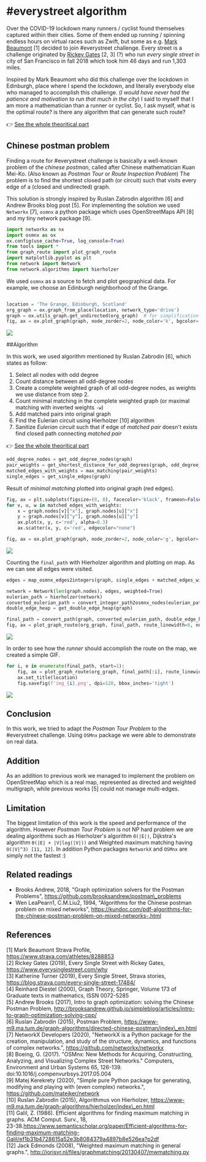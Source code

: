 # \#everystreet algorithm

Over the COVID-19 lockdown many runners / cyclist found themselves
captured within their cities. Some of them ended up running / spinning
endless hours on virtual races such as Zwift, but some as e.g. [Mark
Beaumont](https://www.strava.com/athletes/8288853) [1] decided to
join #everystreet challenge. Every street is a challenge originated by
[Rickey Gates](https://www.everysinglestreet.com/why>) [2, 3] (?) who
run _every single street_ in city of San Francisco in fall 2018 which
took him 46 days and run 1,303 miles.

Inspired by Mark Beaumont who did this challenge over the lockdown in
Edinburgh, place where I spend the lockdown, and literally everybody
else who managed to accomplish this challenge. (_I would have never had
the patience and motivation to run that much in the city_) I said to
myself that I am more a mathematician than a runner or cyclist. So, I ask
myself, what is the optimal route? is there any algorithm that can
generate such route?

👉 [See the whole theoritical part](./everystreet_algorithm.pdf)

## Chinese postman problem

Finding a route for #everystreet challenge is basically a well-known
problem of the *chinese postman*, called after Chinese mathematician Kuan
Mei-Ko. (Also known as *Postman Tour* or *Route Inspection Problem*) The
problem is to find the shortest closed path (or circuit) such that
visits every edge of a (closed and undirected) graph.

This solution is strongly inspired by Ruslan Zabrodin algorithm [6] and
Andrew Brooks blog post [5]. For implementing the solution we used
`Networkx` [7], `osmnx` a python package which uses OpenStreetMaps
API [8] and my tiny network package [9].

```python
import networkx as nx
import osmnx as ox
ox.config(use_cache=True, log_console=True)
from tools import *
from graph_route import plot_graph_route
import matplotlib.pyplot as plt
from network import Network
from network.algorithms import hierholzer
```

We used `osmnx` as a source to fetch and plot geographical data. For
example, we choose an Edinburgh neighborhood of the Grange.

```python

location = 'The Grange, Edinburgh, Scotland'
org_graph = ox.graph_from_place(location, network_type='drive')
graph = ox.utils_graph.get_undirected(org_graph)  # for simplification we can use undirected graph
fig, ax = ox.plot_graph(graph, node_zorder=2, node_color='k', bgcolor='w')
```

![](output_3_0.png)


##Algorithm

In this work, we used algorithm mentioned by Ruslan Zabrodin [6], which
states as follow:  

1.  Select all nodes with odd degree  
2.  Count distance between all odd-degree nodes  
3.  Create a complete weighted graph of all odd-degree nodes, as weights we use distance from step 2.  
4.  Count minimal matching in the complete weighted graph (or maximal matching with inverted weights ``-w``)  
5.  Add matched pairs into original graph   
6.  Find the Eulerian circuit using Hierholzer [10] algorithm  
7.  Sanitize *Eulerian circuit* such that if edge of *matched pair* doesn't exists find closed path connecting *matched pair*

👉 [See the whole theoritical part](./everystreet_algorithm.pdf)

```python
odd_degree_nodes = get_odd_degree_nodes(graph)
pair_weights = get_shortest_distance_for_odd_degrees(graph, odd_degree_nodes)
matched_edges_with_weights = max_matching(pair_weights)
single_edges = get_single_edges(graph)
```
Result of *minimal matching* plotted into original graph (red edges).

```python
fig, ax = plt.subplots(figsize=(8, 8), facecolor='black', frameon=False)
for v, u, w in matched_edges_with_weights:
    x = graph.nodes[v]["x"], graph.nodes[u]["x"]
    y = graph.nodes[v]["y"], graph.nodes[u]["y"]
    ax.plot(x, y, c='red', alpha=0.3)
    ax.scatter(x, y, c='red', edgecolor="none")

fig, ax = ox.plot_graph(graph, node_zorder=2, node_color='g', bgcolor='k', ax=ax)
```


![](output_7_0.png)


Counting the `final_path` with Hierholzer algorithm and plotting on
map. As we can see all edges were visited.

```python
edges = map_osmnx_edges2integers(graph, single_edges + matched_edges_with_weights)

network = Network(len(graph.nodes), edges, weighted=True)
eulerian_path = hierholzer(network)
converted_eulerian_path = convert_integer_path2osmnx_nodes(eulerian_path, graph.nodes())
double_edge_heap = get_double_edge_heap(graph)

final_path = convert_path(graph, converted_eulerian_path, double_edge_heap)
fig, ax = plot_graph_route(org_graph, final_path, route_linewidth=6, node_size=0, bgcolor='w', route_alpha=0.2, route_color='b')
```

![](output_9_0.png)


In order to see how the *runner* should accomplish the route on the map,
we created a simple GIF.

```python
for i, e in enumerate(final_path, start=1):
    fig, ax = plot_graph_route(org_graph, final_path[:i], route_linewidth=6, node_size=0, bgcolor='w', route_alpha=0.2)
    ax.set_title(location)
    fig.savefig(f'img_{i}.png', dpi=120, bbox_inches='tight')
```

![](everystree_grange.gif)


## Conclusion

In this work, we tried to adapt the *Postman Tour Problem* to the
\#everystreet challenge. Using `OSMnx` package we were able to
demonstrate on real data.

## Addition

As an addition to previous work we managed to implement the problem on
OpenStreetMap which is a real map, represented as directed and weighted
multigraph, while previous works [5] could not manage multi-edges.

## Limitation

The biggest limitation of this work is the speed and performance of the
algorithm. However *Postman Tour Problem* is not NP hard problem we are
dealing algorithms such as Hierholzer's algorithm `O(|E|)`,
Dijkstra's algorithm `Θ(|E| + |V|log(|V|))` and Weighted
maximum matching having `O(|V|^3) [11, 12]`. In addition Python
packages `NetworkX` and `OSMnx` are simply not the fastest :)

Related readings
----------------

-  Brooks Andrew, 2018, "Graph optimization solvers for the Postman
   Problems", https://github.com/brooksandrew/postman\_problems
-  Wen LeaPearn1, C.M.Liu2, 1994, "Algorithms for the Chinese postman
   problem on mixed networks",
   https://kundoc.com/pdf-algorithms-for-the-chinese-postman-problem-on-mixed-networks-.html

References
----------

 [1] Mark Beaumont Strava Profile,
   https://www.strava.com/athletes/8288853  
 [2] Rickey Gates (2019), Every Single Street with Rickey Gates,
   https://www.everysinglestreet.com/why  
[3] Katherine Turner (2019), Every Single Street, Strava stories,
   https://blog.strava.com/every-single-street-17484/  
[4] Reinhard Diestel (2000), Graph Theory, Springer, Volume 173 of
   Graduate texts in mathematics, ISSN 0072-5285  
 [5] Andrew Brooks (2017), Intro to graph optimization: solving the
   Chinese Postman Problem,
   http://brooksandrew.github.io/simpleblog/articles/intro-to-graph-optimization-solving-cpp/  
 [6] Ruslan Zabrodin (2015), Postman Problem,
   https://www-m9.ma.tum.de/graph-algorithms/directed-chinese-postman/index\_en.html  
 [7] NetworkX Developers (2020), "NetworkX is a Python package for the
   creation, manipulation, and study of the structure, dynamics, and
   functions of complex networks.", https://github.com/networkx/networkx  
 [8] Boeing, G. (2017). "OSMnx: New Methods for Acquiring,
   Constructing, Analyzing, and Visualizing Complex Street Networks."
   Computers, Environment and Urban Systems 65, 126-139.
   doi:10.1016/j.compenvurbsys.2017.05.004  
 [9] Matej Kerekrety (2020), "Simple pure Python package for
   generating, modifying and playing with (even complex) networks.",
   https://github.com/matejker/network  
 [10] Ruslan Zabrodin (2015), Algorithmus von Hierholzer,
   https://www-m9.ma.tum.de/graph-algorithms/hierholzer/index\_en.html  
 [11] Galil, Z. (1986). Efficient algorithms for finding maximum
   matching in graphs. ACM Comput. Surv., 18,  
   23-38.https://www.semanticscholar.org/paper/Efficient-algorithms-for-finding-maximum-matching-Galil/ef1b31b4728615a52e3b8084379a4897b8e526ea?p2df  
 [12] Jack Edmonds (2008), "Weighted maximum matching in general
   graphs.",
   http://jorisvr.nl/files/graphmatching/20130407/mwmatching.py
